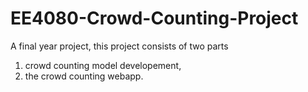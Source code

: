 # EE4080-Crowd-Counting-Project
A final year project, this project consists of two parts 
1. crowd counting model developement, 
2. the crowd counting webapp.
